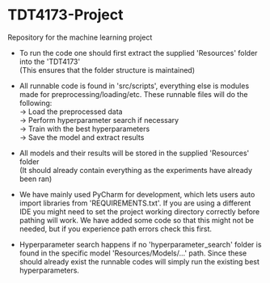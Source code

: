 # TDT4173-Project  
Repository for the machine learning project  
+ To run the code one should first extract the supplied 'Resources' folder into the 'TDT4173' <br>
(This ensures that the folder structure is maintained)

+ All runnable code is found in 'src/scripts', everything else is modules made for preprocessing/loading/etc.
These runnable files will do the following:<br>
-> Load the preprocessed data<br>
-> Perform hyperparameter search if necessary<br>
-> Train with the best hyperparameters<br>
-> Save the model and extract results<br>

+ All models and their results will be stored in the supplied 'Resources' folder <br>
(It should already contain everything as the experiments have already been ran)

+ We have mainly used PyCharm for development, which lets users auto import libraries from 'REQUIREMENTS.txt'.
If you are using a different IDE you might need to set the project working directory correctly before pathing will work.
We have added some code so that this might not be needed, but if you experience path errors check this first.

+ Hyperparameter search happens if no 'hyperparameter_search' folder is found in the specific model 'Resources/Models/...' path.
Since these should already exist the runnable codes will simply run the existing best hyperparameters.